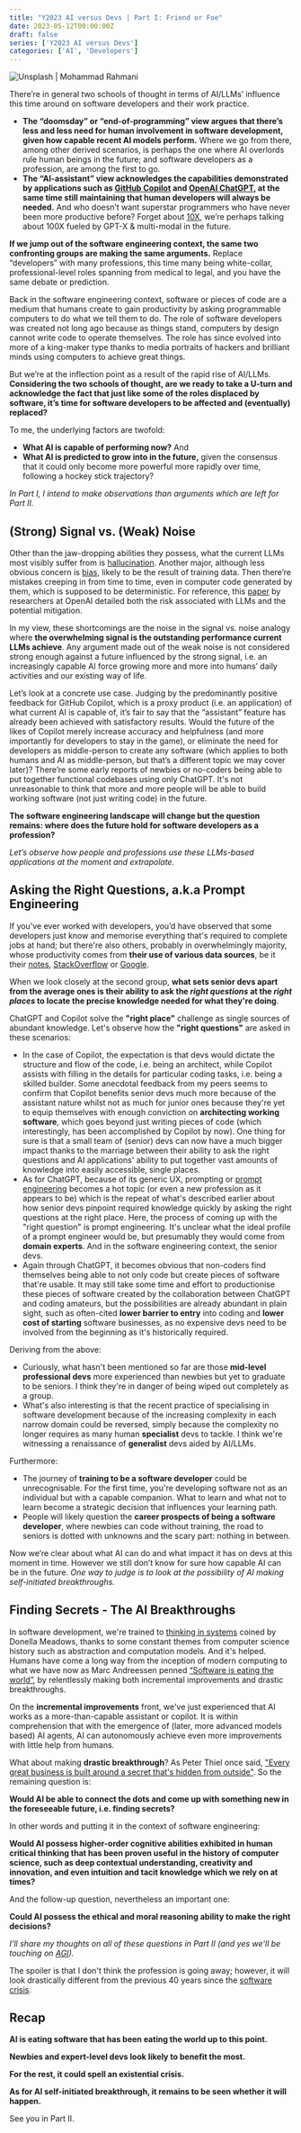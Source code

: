 ```yaml
---
title: "Y2023 AI versus Devs | Part I: Friend or Foe"
date: 2023-05-12T00:00:00Z
draft: false
series: ['Y2023 AI versus Devs']
categories: ['AI', 'Developers']
---
```


![Unsplash | Mohammad Rahmani](/mohammad-rahmani-lPKIb8dJ8kw-unsplash.jpg)

There’re in general two schools of thought in terms of AI/LLMs’ influence this time around on software developers and their work practice. 
- **The “doomsday” or “end-of-programming” view argues that there’s less and less need for human involvement in software development, given how capable recent AI models perform.** Where we go from there, among other derived scenarios, is perhaps the one where AI overlords rule human beings in the future; and software developers as a profession, are among the first to go.  
- **The “AI-assistant” view acknowledges the capabilities demonstrated by applications such as [GitHub Copilot](https://github.com/features/copilot) and [OpenAI ChatGPT](https://openai.com/blog/chatgpt), at the same time still maintaining that human developers will always be needed.** And who doesn’t want superstar programmers who have never been more productive before? Forget about [10X](https://medium.com/ingeniouslysimple/the-origins-of-the-10x-developer-2e0177ecef60), we’re perhaps talking about 100X fueled by GPT-X & multi-modal in the future. 

**If we jump out of the software engineering context, the same two confronting groups are making the same arguments.** Replace “developers” with many professions, this time many being white-collar, professional-level roles spanning from medical to legal, and you have the same debate or prediction. 

Back in the software engineering context, software or pieces of code are a medium that humans create to gain productivity by asking programmable computers to do what we tell them to do. The role of software developers was created not long ago because as things stand, computers by design cannot write code to operate themselves. The role has since evolved into more of a king-maker type thanks to media portraits of hackers and brilliant minds using computers to achieve great things. 

But we’re at the inflection point as a result of the rapid rise of AI/LLMs. **Considering the two schools of thought, are we ready to take a U-turn and acknowledge the fact that just like some of the roles displaced by software, it’s time for software developers to be affected and (eventually) replaced?** 

To me, the underlying factors are twofold:
- **What AI is capable of performing now?** And
- **What AI is predicted to grow into in the future,** given the consensus that it could only become more powerful more rapidly over time, following a hockey stick trajectory?

*In Part I, I intend to make observations than arguments which are left for Part II.*

## (Strong) Signal vs. (Weak) Noise

Other than the jaw-dropping abilities they possess, what the current LLMs most visibly suffer from is [hallucination](https://en.wikipedia.org/wiki/Hallucination_(artificial_intelligence)). Another major, although less obvious concern is [bias](https://en.wikipedia.org/wiki/Algorithmic_bias), likely to be the result of training data. Then there’re mistakes creeping in from time to time, even in computer code generated by them, which is supposed to be deterministic. For reference, this [paper](https://faculty.washington.edu/ebender/papers/Stochastic_Parrots.pdf) by researchers at OpenAI detailed both the risk associated with LLMs and the potential mitigation. 

In my view, these shortcomings are the noise in the signal vs. noise analogy where **the overwhelming signal is the outstanding performance current LLMs achieve**. Any argument made out of the weak noise is not considered strong enough against a future influenced by the strong signal, i.e. an increasingly capable AI force growing more and more into humans’ daily activities and our existing way of life. 

Let’s look at a concrete use case. Judging by the predominantly positive feedback for GitHub Copilot, which is a proxy product (i.e. an application) of what current AI is capable of, it’s fair to say that the “assistant” feature has already been achieved with satisfactory results. Would the future of the likes of Copilot merely increase accuracy and helpfulness (and more importantly for developers to stay in the game), or eliminate the need for developers as middle-person to create any software (which applies to both humans and AI as middle-person, but that’s a different topic we may cover later)? There’re some early reports of newbies or no-coders being able to put together functional codebases using only ChatGPT. It's not unreasonable to think that more and more people will be able to build working software (not just writing code) in the future. 

**The software engineering landscape will change but the question remains: where does the future hold for software developers as a profession?**

*Let’s observe how people and professions use these LLMs-based applications at the moment and extrapolate.*


## Asking the Right Questions, a.k.a Prompt Engineering

If you’ve ever worked with developers, you’d have observed that some developers just know and memorise everything that's required to complete jobs at hand; but there're also others, probably in overwhelmingly majority, whose productivity comes from **their use of various data sources**, be it their [notes](https://cult.honeypot.io/reads/become-a-better-programmer-take-notes/), [StackOverflow](https://stackoverflow.com) or [Google](https://google.com). 

When we look closely at the second group, **what sets senior devs apart from the average ones is their ability to ask the _right questions_ at the _right places_ to locate the precise knowledge needed for what they're doing**. 

ChatGPT and Copilot solve the **"right place"** challenge as single sources of abundant knowledge. Let's observe how the **"right questions"** are asked in these scenarios:

- In the case of Copilot, the expectation is that devs would dictate the structure and flow of the code, i.e. being an architect, while Copilot assists with filling in the details for particular coding tasks, i.e. being a skilled builder. Some anecdotal feedback from my peers seems to confirm that Copilot benefits senior devs much more because of the assistant nature whilst not as much for junior ones because they're yet to equip themselves with enough conviction on **architecting working software**, which goes beyond just writing pieces of code (which interestingly, has been accomplished by Copilot by now). One thing for sure is that a small team of (senior) devs can now have a much bigger impact thanks to the marriage between their ability to ask the right questions and AI applications' ability to put together vast amounts of knowledge into easily accessible, single places. 
- As for ChatGPT, because of its generic UX, prompting or [prompt engineering](https://en.wikipedia.org/wiki/Prompt_engineering) becomes a hot topic (or even a new profession as it appears to be) which is the repeat of what's described earlier about how senior devs pinpoint required knowledge quickly by asking the right questions at the right place. Here, the process of coming up with the "right question" is prompt engineering. It's unclear what the ideal profile of a prompt engineer would be, but presumably they would come from **domain experts**. And in the software engineering context, the senior devs. 
- Again through ChatGPT, it becomes obvious that non-coders find themselves being able to not only code but create pieces of software that're usable. It may still take some time and effort to productionise these pieces of software created by the collaboration between ChatGPT and coding amateurs, but the possibilities are already abundant in plain sight, such as often-cited **lower barrier to entry** into coding and **lower cost of starting** software businesses, as no expensive devs need to be involved from the beginning as it's historically required. 

Deriving from the above:
- Curiously, what hasn't been mentioned so far are those **mid-level professional devs** more experienced than newbies but yet to graduate to be seniors. I think they're in danger of being wiped out completely as a group. 
- What's also interesting is that the recent practice of specialising in software development because of the increasing complexity in each narrow domain could be reversed, simply because the complexity no longer requires as many human **specialist** devs to tackle. I think we're witnessing a renaissance of **generalist** devs aided by AI/LLMs.

Furthermore:
- The journey of **training to be a software developer** could be unrecognisable. For the first time, you're developing software not as an individual but with a capable companion. What to learn and what not to learn become a strategic decision that influences your learning path.
- People will likely question the **career prospects of being a software developer**, where newbies can code without training, the road to seniors is dotted with unknowns and the scary part: nothing in between.   

Now we’re clear about what AI can do and what impact it has on devs at this moment in time. However we still don’t know for sure how capable AI can be in the future. *One way to judge is to look at the possibility of AI making self-initiated breakthroughs.*

## Finding Secrets - The AI Breakthroughs

In software development, we're trained to [thinking in systems](https://www.amazon.co.uk/Thinking-Systems-Donella-H-Meadows-ebook/dp/B005VSRFEA) coined by Donella Meadows, thanks to some constant themes from computer science history such as abstraction and computation models. And it's helped. Humans have come a long way from the inception of modern computing to what we have now as Marc Andreessen penned [“Software is eating the world”](https://a16z.com/2011/08/20/why-software-is-eating-the-world/), by relentlessly making both incremental improvements and drastic breakthroughs. 

On the **incremental improvements** front, we've just experienced that AI works as a more-than-capable assistant or copilot. It is within comprehension that with the emergence of (later, more advanced models based) AI agents, AI can autonomously achieve even more improvements with little help from humans.

What about making **drastic breakthrough**? As Peter Thiel once said, ["Every great business is built around a secret that's hidden from outside"](https://www.amazon.co.uk/Zero-One-Notes-Start-Future-ebook/dp/B00KHX0II4/ref=tmm_kin_swatch_0?_encoding=UTF8&qid=&sr=). So the remaining question is:

**Would AI be able to connect the dots and come up with something new in the foreseeable future, i.e. finding secrets?**

In other words and putting it in the context of software engineering:

**Would AI possess higher-order cognitive abilities exhibited in human critical thinking that has been proven useful in the history of computer science, such as deep contextual understanding, creativity and innovation, and even intuition and tacit knowledge which we rely on at times?**

And the follow-up question, nevertheless an important one:

**Could AI possess the ethical and moral reasoning ability to make the right decisions?**

*I’ll share my thoughts on all of these questions in Part II (and yes we'll be touching on [AGI](https://en.wikipedia.org/wiki/Artificial_general_intelligence)).* 

The spoiler is that I don't think the profession is going away; however, it will look drastically different from the previous 40 years since the [software crisis](https://en.wikipedia.org/wiki/Software_crisis). 

## Recap

**AI is eating software that has been eating the world up to this point.**

**Newbies and expert-level devs look likely to benefit the most.**

**For the rest, it could spell an existential crisis.**

**As for AI self-initiated breakthrough, it remains to be seen whether it will happen.**

See you in Part II.